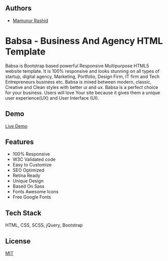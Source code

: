 
## Authors

- [Mamunur Rashid](https://mamunverse.com/)


# Babsa - Business And Agency HTML Template

Babsa is Bootstrap based powerful Responsive Multipurpose HTML5 website template. It is 100% responsive and looks stunning on all types of startup, digital agency, Marketing, Portfolio, Design Firm, IT firm and Tech Entrepreneurs business etc. Babsa is mixed between modern, classic, Creative and Clean styles with better ui and ux. Babsa is a perfect choice for your business. Users will love Your site because it gives them a unique user experience(UX) and User Interface (UI).

## Demo
[Live Demo](https://mamunverse.github.io/Babsa-Business-And-Agency-HTML-Template/)



## Features

- 100% Responsive
- W3C Validated code
- Easy to Customize
- SEO Optimized
- Retina Ready
- Unique Design
- Based On Sass
- Fonts Awesome Icons
- Free Google Fonts

## Tech Stack
HTML, CSS, SCSS, jQuery, Bootstrap


## License

[MIT](https://choosealicense.com/licenses/mit/)


